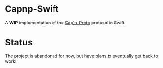 # Capnp-Swift
A **WIP** implementation of the [Cap'n-Proto](https://capnproto.org) protocol in Swift. 

# Status
The project is abandoned for now, but have plans to eventually get back to work!
